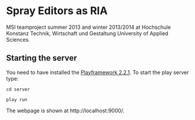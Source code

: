 # Spray Editors as RIA

MSI teamproject summer 2013 and winter 2013/2014 at
Hochschule Konstanz Technik, Wirtschaft und Gestaltung
University of Applied Sciences.

## Starting the server

You need to have installed the [Playframework 2.2.1](http://www.playframework.com).
To start the play server type:

    cd server

    play run

The webpage is shown at http://localhost:9000/.
